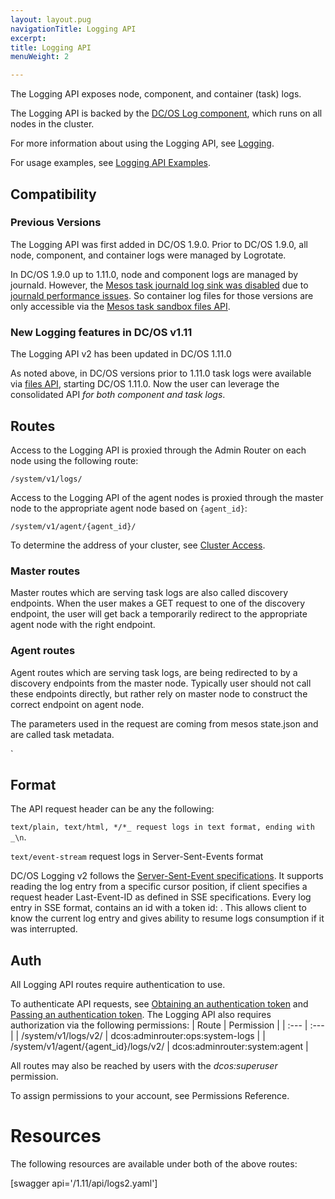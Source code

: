 ```yaml
---
layout: layout.pug
navigationTitle: Logging API
excerpt:
title: Logging API
menuWeight: 2

---
```


The Logging API exposes node, component, and container (task) logs.

The Logging API is backed by the [DC/OS Log component](/1.11/overview/architecture/components/#dcos-log), which runs on all nodes in the cluster.

For more information about using the Logging API, see [Logging](/1.11/monitoring/logging/index.md).

For usage examples, see [Logging API Examples](/1.11/monitoring/logging/logging-api-examples/index.md).

## Compatibility

### Previous Versions

The Logging API was first added in DC/OS 1.9.0. Prior to DC/OS 1.9.0, all node, component, and container logs were managed by Logrotate.

In DC/OS 1.9.0 up to 1.11.0, node and component logs are managed by journald. However, the [Mesos task journald log sink was disabled](https://github.com/dcos/dcos/pull/1269) due to [journald performance issues](https://github.com/systemd/systemd/issues/5102). So container log files for those versions are only accessible via the [Mesos task sandbox files API](http://mesos.apache.org/documentation/latest/sandbox/).

### New Logging features in DC/OS v1.11

The Logging API v2 has been updated in DC/OS 1.11.0

As noted above, in DC/OS versions prior to 1.11.0 task logs were available via [files API](http://mesos.apache.org/documentation/latest/endpoints/#files-1), starting DC/OS 1.11.0. Now the user can leverage the consolidated API *for both component and task logs*.

## Routes

Access to the Logging API is proxied through the Admin Router on each node using the following route:

```
/system/v1/logs/
```

Access to the Logging API of the agent nodes is proxied through the master node to the appropriate agent node based on `{agent_id}`:

```
/system/v1/agent/{agent_id}/
```

To determine the address of your cluster, see [Cluster Access](/1.11/api/access/).


### Master routes
Master routes which are serving task logs are also called discovery endpoints. When the user makes a GET request to one of the discovery endpoint, the user will get back a temporarily redirect to the appropriate agent node with the right endpoint.



### Agent routes
Agent routes which are serving task logs, are being redirected to by a discovery endpoints from the master node. Typically user should not call these endpoints directly, but rather rely on master node to construct the correct endpoint on agent node.

The parameters used in the request are coming from mesos state.json and are called task metadata.

`



## Format
The API request header can be any the following:

`text/plain, text/html, */*_ request logs in text format, ending with _\n`.

`text/event-stream` request logs in Server-Sent-Events format

DC/OS Logging v2 follows the [Server-Sent-Event specifications](https://www.w3.org/TR/2009/WD-eventsource-20090421/). It supports reading the log entry from a specific cursor position, if client specifies a request header Last-Event-ID as defined in SSE specifications. Every log entry in SSE format, contains an id with a token id: <token>. This allows client to know the current log entry and gives ability to resume logs consumption if it was interrupted.

## Auth
All Logging API routes require authentication to use.

To authenticate API requests, see [Obtaining an authentication token](https://docs.mesosphere.com/1.11/security/ent/iam-api/#/obtaining-an-authentication-token) and [Passing an authentication token](https://docs.mesosphere.com/1.11/security/ent/iam-api/#/passing-an-authentication-token).
The Logging API also requires authorization via the following permissions:
| Route |  Permission |
| :---  | :---        |
| /system/v1/logs/v2/ | dcos:adminrouter:ops:system-logs |
| /system/v1/agent/{agent_id}/logs/v2/ | dcos:adminrouter:system:agent |

All routes may also be reached by users with the _dcos:superuser_ permission.

To assign permissions to your account, see Permissions Reference.

 # Resources

 The following resources are available under both of the above routes:

 [swagger api='/1.11/api/logs2.yaml']
